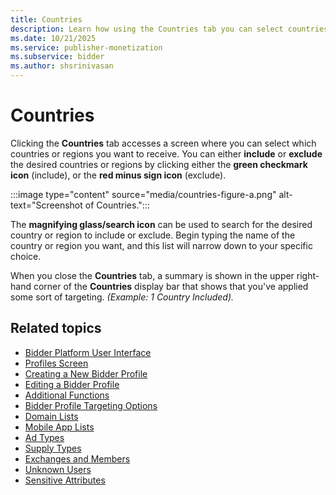 ```yaml
---
title: Countries
description: Learn how using the Countries tab you can select countries or regions you want to receive. This page covers different icons that you need to select to include or exclude countries or regions, and icon with which you can search for countries.   
ms.date: 10/21/2025
ms.service: publisher-monetization
ms.subservice: bidder
ms.author: shsrinivasan
---
```



# Countries

Clicking the **Countries** tab accesses a screen where you can select which countries or regions you want to receive. You can either **include** or **exclude** the desired countries or regions by clicking either the **green checkmark icon** (include), or the **red minus sign icon** (exclude).

:::image type="content" source="media/countries-figure-a.png" alt-text="Screenshot of Countries.":::

The **magnifying glass/search icon** can be used to search for the desired country or region to include or exclude. Begin typing the name of the country or region you want, and this list will narrow down to your specific choice.

When you close the **Countries** tab, a summary is shown in the upper right-hand corner of the **Countries** display bar that shows that you've applied some sort of targeting. *(Example: 1 Country Included).*

## Related topics

- [Bidder Platform User Interface](bidder-platform-user-interface.md)
- [Profiles Screen](profiles-screen.md)
- [Creating a New Bidder Profile](creating-a-new-bidder-profile.md)
- [Editing a Bidder Profile](editing-a-bidder-profile.md)
- [Additional Functions](additional-functions.md)
- [Bidder Profile Targeting Options](bidder-profile-targeting-options.md)
- [Domain Lists](domain-lists.md)
- [Mobile App Lists](mobile-app-lists.md)
- [Ad Types](ad-types.md)
- [Supply Types](supply-types.md)
- [Exchanges and Members](exchanges-and-members.md)
- [Unknown Users](unknown-users.md)
- [Sensitive Attributes](sensitive-attributes.md)
